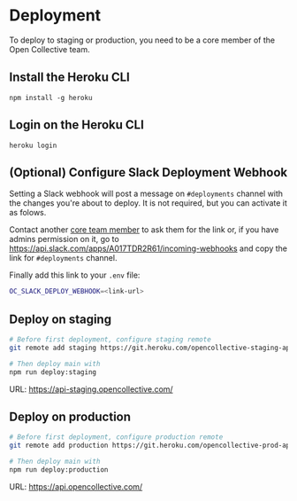 # Deployment

To deploy to staging or production, you need to be a core member of the Open Collective team.

## Install the Heroku CLI

`npm install -g heroku`

## Login on the Heroku CLI

`heroku login`

## (Optional) Configure Slack Deployment Webhook

Setting a Slack webhook will post a message on `#deployments` channel with the changes you're about to deploy. It is not required, but you can activate it as folows.

Contact another [core team member](https://github.com/orgs/opencollective/teams/core-developers) to ask them for the link or, if you have admins permission on it, go to https://api.slack.com/apps/A017TDR2R61/incoming-webhooks and copy the link for `#deployments` channel.

Finally add this link to your `.env` file:

```bash
OC_SLACK_DEPLOY_WEBHOOK=<link-url>
```

## Deploy on staging

```bash
# Before first deployment, configure staging remote
git remote add staging https://git.heroku.com/opencollective-staging-api.git

# Then deploy main with
npm run deploy:staging
```

URL: https://api-staging.opencollective.com/

## Deploy on production

```bash
# Before first deployment, configure production remote
git remote add production https://git.heroku.com/opencollective-prod-api.git

# Then deploy main with
npm run deploy:production
```

URL: https://api.opencollective.com/
